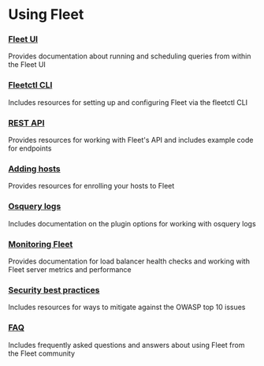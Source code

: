 # Using Fleet

### [Fleet UI](./01-Fleet-UI.md) 
Provides documentation about running and scheduling queries from within the Fleet UI

### [Fleetctl CLI](./02-fleetctl-CLI.md) 
Includes resources for setting up and configuring Fleet via the fleetctl CLI

### [REST API](./03-REST-API.md) 
Provides resources for working with Fleet's API and includes example code for endpoints

### [Adding hosts](./04-Adding-hosts.md) 
Provides resources for enrolling your hosts to Fleet

### [Osquery logs](./05-Osquery-logs.md) 
Includes documentation on the plugin options for working with osquery logs

### [Monitoring Fleet](./06-Monitoring-Fleet.md) 
Provides documentation for load balancer health checks and working with Fleet server metrics and performance 

### [Security best practices](./07-Security-best-practices.md) 
Includes resources for ways to mitigate against the OWASP top 10 issues

### [FAQ](./FAQ.md) 
Includes frequently asked questions and answers about using Fleet from the Fleet community
